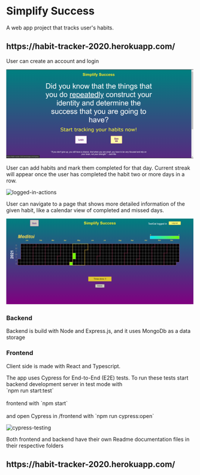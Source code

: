 <h1>Simplify Success</h1>

<p>A web app project that tracks user's habits. </p>
<h2>https://habit-tracker-2020.herokuapp.com/</h2>

<p>User can create an account and login</p>
<img src="frontend\src\images\Habit-tracker-Home-not-logged.png" alt="sign-up" width="500px" />

<p>User can add habits and mark them completed for that day. Current streak will appear once the user has completed the habit two or more days in a row.</p>
<img src="https://media.giphy.com/media/qEzseKeq7bYnY0aQtR/giphy.gif" alt="logged-in-actions" />

<p>User can navigate to a page that shows more detailed information of the given habit, like a calendar view of completed and missed days.</P>
<img src="frontend\src\images\Habit-tracker-habit-more-info.png" alt="logged-in-actions" width="500px" />

<h3>Backend</h3>
<p>Backend is build with Node and Express.js, and it uses MongoDb as a data storage</p>
<h3>Frontend</h3>
<p>Client side is made with React and Typescript.</p>

<p>The app uses Cypress for End-to-End (E2E) tests. To run these tests start backend development server in test mode with <br /> `npm run start:test`<br /> <br />frontend with `npm start`<br /> <br />and open Cypress in /frontend with `npm run cypress:open`<br /></p>

<img src="https://media.giphy.com/media/vYuSGcdwFHkl80TmZK/giphy.gif" alt="cypress-testing" />

<br />
<p>Both frontend and backend have their own Readme documentation files in their respective folders</p>

<h2>https://habit-tracker-2020.herokuapp.com/</h2>
